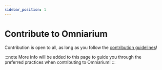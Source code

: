 ```yaml
---
sidebar_position: 1
---
```


# Contribute to Omniarium

Contribution is open to all, as long as you follow the [contribution guidelines](./../../contribution/intro.md)!

:::note
More info will be added to this page to guide you through the preferred practices when contributing to Omniarium!
:::
